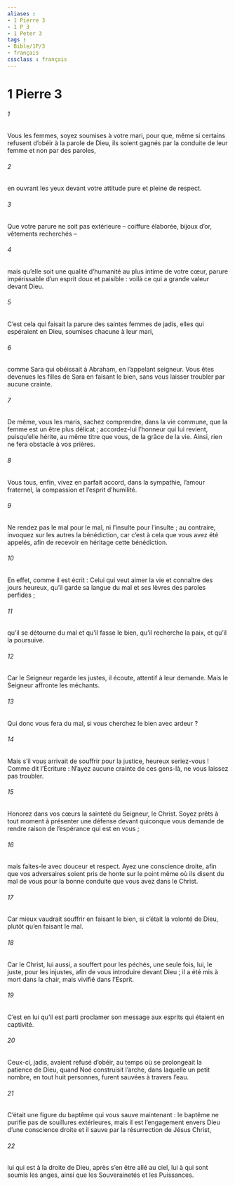 ```yaml
---
aliases : 
- 1 Pierre 3
- 1 P 3
- 1 Peter 3
tags : 
- Bible/1P/3
- français
cssclass : français
---
```


# 1 Pierre 3

###### 1
Vous les femmes, soyez soumises à votre mari, pour que, même si certains refusent d’obéir à la parole de Dieu, ils soient gagnés par la conduite de leur femme et non par des paroles,
###### 2
en ouvrant les yeux devant votre attitude pure et pleine de respect.
###### 3
Que votre parure ne soit pas extérieure – coiffure élaborée, bijoux d’or, vêtements recherchés –
###### 4
mais qu’elle soit une qualité d’humanité au plus intime de votre cœur, parure impérissable d’un esprit doux et paisible : voilà ce qui a grande valeur devant Dieu.
###### 5
C’est cela qui faisait la parure des saintes femmes de jadis, elles qui espéraient en Dieu, soumises chacune à leur mari,
###### 6
comme Sara qui obéissait à Abraham, en l’appelant seigneur. Vous êtes devenues les filles de Sara en faisant le bien, sans vous laisser troubler par aucune crainte.
###### 7
De même, vous les maris, sachez comprendre, dans la vie commune, que la femme est un être plus délicat ; accordez-lui l’honneur qui lui revient, puisqu’elle hérite, au même titre que vous, de la grâce de la vie. Ainsi, rien ne fera obstacle à vos prières.
###### 8
Vous tous, enfin, vivez en parfait accord, dans la sympathie, l’amour fraternel, la compassion et l’esprit d’humilité.
###### 9
Ne rendez pas le mal pour le mal, ni l’insulte pour l’insulte ; au contraire, invoquez sur les autres la bénédiction, car c’est à cela que vous avez été appelés, afin de recevoir en héritage cette bénédiction.
###### 10
En effet, comme il est écrit :
Celui qui veut aimer la vie
et connaître des jours heureux,
qu’il garde sa langue du mal
et ses lèvres des paroles perfides ;
###### 11
qu’il se détourne du mal et qu’il fasse le bien,
qu’il recherche la paix, et qu’il la poursuive.
###### 12
Car le Seigneur regarde les justes,
il écoute, attentif à leur demande.
Mais le Seigneur affronte les méchants.
###### 13
Qui donc vous fera du mal, si vous cherchez le bien avec ardeur ?
###### 14
Mais s’il vous arrivait de souffrir pour la justice, heureux seriez-vous ! Comme dit l’Écriture : N’ayez aucune crainte de ces gens-là, ne vous laissez pas troubler.
###### 15
Honorez dans vos cœurs la sainteté du Seigneur, le Christ. Soyez prêts à tout moment à présenter une défense devant quiconque vous demande de rendre raison de l’espérance qui est en vous ;
###### 16
mais faites-le avec douceur et respect. Ayez une conscience droite, afin que vos adversaires soient pris de honte sur le point même où ils disent du mal de vous pour la bonne conduite que vous avez dans le Christ.
###### 17
Car mieux vaudrait souffrir en faisant le bien, si c’était la volonté de Dieu, plutôt qu’en faisant le mal.
###### 18
Car le Christ, lui aussi,
a souffert pour les péchés, une seule fois,
lui, le juste, pour les injustes,
afin de vous introduire devant Dieu ;
il a été mis à mort dans la chair,
mais vivifié dans l’Esprit.
###### 19
C’est en lui qu’il est parti proclamer son message
aux esprits qui étaient en captivité.
###### 20
Ceux-ci, jadis, avaient refusé d’obéir, au temps où se prolongeait la patience de Dieu, quand Noé construisit l’arche, dans laquelle un petit nombre, en tout huit personnes, furent sauvées à travers l’eau.
###### 21
C’était une figure du baptême qui vous sauve maintenant : le baptême ne purifie pas de souillures extérieures, mais il est l’engagement envers Dieu d’une conscience droite et il sauve par la résurrection de Jésus Christ,
###### 22
lui qui est à la droite de Dieu, après s’en être allé au ciel, lui à qui sont soumis les anges, ainsi que les Souverainetés et les Puissances.
